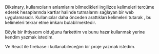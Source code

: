 Diksinary, kullanıcıların anlamlarını bilmedikleri ingilizce kelimeleri tercüme ederek hesaplarında kartlar halinde tutmalarını sağlayan bir web uygulamasıdır.
Kullanıcılar daha önceden arattıkları kelimeleri tutarak , bu kelimeleri tekrar etme imkanı bulabilmektedir.

Böyle bir ihtiyacım olduğunu farkettim ve bunu hazır kullanmak yerine kendim yazmak istedim. 

Ve React ile firebase i kullanabileceğim bir proje yazmak istedim. 


